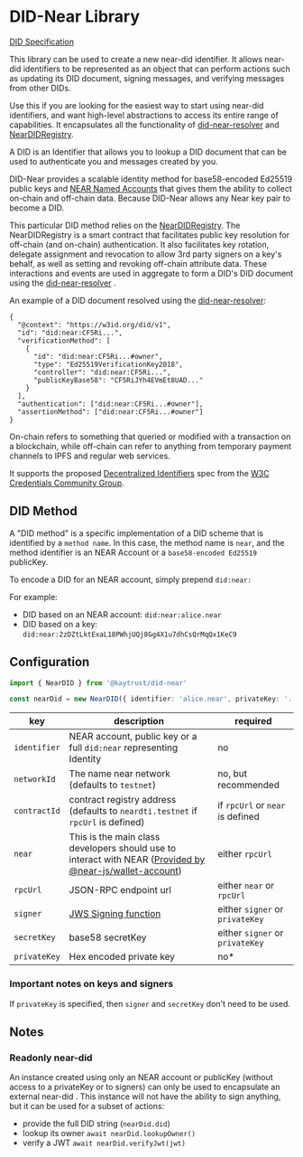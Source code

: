 # DID-Near Library

[DID Specification](https://w3c.github.io/did-core/)

This library can be used to create a new near-did identifier. It allows near-did identifiers to be represented as an
object that can perform actions such as updating its DID document, signing messages, and verifying messages from other
DIDs.

Use this if you are looking for the easiest way to start using near-did identifiers, and want high-level abstractions to
access its entire range of capabilities. It encapsulates all the functionality
of [did-near-resolver](https://github.com/DTI-web3/did-near-resolver)
and [NearDIDRegistry](https://github.com/DTI-web3/did-near).

A DID is an Identifier that allows you to lookup a DID document that can be used to authenticate you and messages
created by you.

DID-Near provides a scalable identity method for base58-encoded Ed25519 public keys and [NEAR Named Accounts](https://docs.near.org/protocol/account-id#named-address) that gives them the ability to
collect on-chain and off-chain data. Because DID-Near allows any Near key pair to become a DID.

This particular DID method relies on the [NearDIDRegistry](https://github.com/DTI-web3/did-near). The
NearDIDRegistry is a smart contract that facilitates public key resolution for off-chain (and on-chain)
authentication. It also facilitates key rotation, delegate assignment and revocation to allow 3rd party signers on a
key's behalf, as well as setting and revoking off-chain attribute data. These interactions and events are used in
aggregate to form a DID's DID document using
the [did-near-resolver](https://github.com/DTI-web3/did-near-resolver)
.

An example of a DID document resolved using
the [did-near-resolver](https://github.com/DTI-web3/did-near-resolver):

```json5
{
  "@context": "https://w3id.org/did/v1",
  "id": "did:near:CF5Ri...",
  "verificationMethod": [
    {
      "id": "did:near:CF5Ri...#owner",
      "type": "Ed25519VerificationKey2018",
      "controller": "did:near:CF5Ri...",
      "publicKeyBase58": "CF5RiJYh4EVmEt8UAD..."
    }
  ],
  "authentication": ["did:near:CF5Ri...#owner"],
  "assertionMethod": ["did:near:CF5Ri...#owner"]
}
```

On-chain refers to something that queried or modified with a transaction on a blockchain, while off-chain can refer to
anything from temporary payment channels to IPFS and regular web services.

It supports the proposed [Decentralized Identifiers](https://w3c.github.io/did-core/) spec from
the [W3C Credentials Community Group](https://w3c-ccg.github.io).

## DID Method

A "DID method" is a specific implementation of a DID scheme that is identified by a `method name`. In this case, the
method name is `near`, and the method identifier is an NEAR Account or a `base58-encoded Ed25519` publicKey.

To encode a DID for an NEAR account, simply prepend `did:near:`

For example:

* DID based on an NEAR account: `did:near:alice.near`
* DID based on a key: `did:near:2zDZtLktExaL18PWhjUQj8Gg4X1u7dhCsQrMqQx1KeC9`

## Configuration

```typescript
import { NearDID } from '@kaytrust/did-near'

const nearDid = new NearDID({ identifier: 'alice.near', privateKey: '...' })
```

| key | description| required |
|-----|------------|----------|
|`identifier`|NEAR account, public key or a full `did:near` representing Identity| no |
|`networkId`|The name near network (defaults to `testnet`) | no, but recommended |
|`contractId`| contract registry address (defaults to `neardti.testnet` if `rpcUrl` is defined) | if `rpcUrl` or `near` is defined |
|`near`| This is the main class developers should use to interact with NEAR ([Provided by @near-js/wallet-account](https://www.npmjs.com/package/@near-js/wallet-account)) | either `rpcUrl` |
|`rpcUrl`| JSON-RPC endpoint url | either `near` or `rpcUrl` |
|`signer`| [JWS Signing function](https://github.com/uport-project/did-jwt#signer-functions)| either `signer` or `privateKey` |
|`secretKey`| base58 secretKey | either `signer` or `privateKey` |
|`privateKey`| Hex encoded private key | no* |

### Important notes on keys and signers

If `privateKey` is specified, then `signer` and `secretKey` don't need to be used.

## Notes

### Readonly near-did

An instance created using only an NEAR account or publicKey (without access to a privateKey or to signers) can only be used
to encapsulate an external near-did . This instance will not have the ability to sign anything, but it can be used for a
subset of actions:

* provide the full DID string (`nearDid.did`)
* lookup its owner `await nearDid.lookupOwner()`
* verify a JWT `await nearDid.verifyJwt(jwt)`